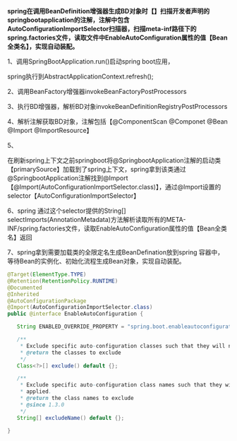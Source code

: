 **spring在调用BeanDefinition增强器生成BD对象时【】扫描开发者声明的springbootapplication的注解，注解中包含AutoConfigurationImportSelector扫描器，扫描meta-inf路径下的spring.factories文件，读取文件中EnableAutoConfiguration属性的值【Bean全类名】，实现自动装配。**



1、调用SpringBootApplication.run()启动spring boot应用，

spring执行到AbstractApplicationContext.refresh();

2、调用BeanFactory增强器invokeBeanFactoryPostProcessors

3、执行BD增强器，解析BD对象invokeBeanDefinitionRegistryPostProcessors

4、解析注解获取BD对象，注解包括【@ComponentScan @Componet @Bean @Import @ImportResource】

5、

在刷新spring上下文之前springboot将@SpringbootApplication注解的启动类【primarySource】加载到了spring上下文，spring拿到该类通过@SpringbootApplication注解找到@Import【@Import(AutoConfigurationImportSelector.class)】，通过@Import设置的selector【AutoConfigurationImportSelector】

6、spring 通过这个selector提供的String[] selectImports(AnnotationMetadata)方法解析读取所有的META-INF/spring.factories文件，读取EnableAutoConfiguration属性的值【Bean全类名】返回

7、spring拿到需要加载类的全限定名生成BeanDefination放到spring 容器中，等待Bean的实例化、初始化流程生成Bean对象，实现自动装配。



```java
@Target(ElementType.TYPE)
@Retention(RetentionPolicy.RUNTIME)
@Documented
@Inherited
@AutoConfigurationPackage
@Import(AutoConfigurationImportSelector.class)
public @interface EnableAutoConfiguration {

   String ENABLED_OVERRIDE_PROPERTY = "spring.boot.enableautoconfiguration";

   /**
    * Exclude specific auto-configuration classes such that they will never be applied.
    * @return the classes to exclude
    */
   Class<?>[] exclude() default {};

   /**
    * Exclude specific auto-configuration class names such that they will never be
    * applied.
    * @return the class names to exclude
    * @since 1.3.0
    */
   String[] excludeName() default {};

}
```